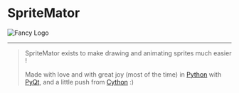 SpriteMator
============

![Fancy Logo](https://dl.dropboxusercontent.com/u/2472278/Images/spritemator-logo.png)

------------

> SpriteMator exists to make drawing and animating sprites much easier !
> 
> Made with love and with great joy (most of the time) in [Python][1] with [PyQt][2], and a little push from [Cython][3] :)


[1]: http://www.python.org
[2]: http://www.riverbankcomputing.co.uk/software/pyqt/intro
[3]: http://cython.org/



